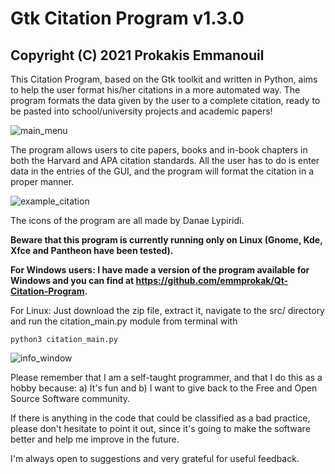 # Gtk Citation Program v1.3.0
## Copyright (C) 2021 Prokakis Emmanouil

This Citation Program, based on the Gtk toolkit and written in Python, aims to help the user format his/her citations in a more automated way. The program formats the data given by the user to a complete citation, ready to be pasted into school/university projects and academic papers!


![main_menu](https://user-images.githubusercontent.com/89413115/140489448-b7d1d652-e68f-4b12-a1ce-fba543ef1aa6.png)


The program allows users to cite papers, books and in-book chapters in both the Harvard and APA citation standards. All the user has to do is enter data in the entries of the GUI, and the program will format the citation in a proper manner.


![example_citation](https://user-images.githubusercontent.com/89413115/140489472-c38f8d15-b13e-4959-9459-62849dbe35f0.png)


The icons of the program are all made by Danae Lypiridi.

**Beware that this program is currently running only on Linux (Gnome, Kde, Xfce and Pantheon have been tested).**


**For Windows users: I have made a version of the program available for Windows and you can find at https://github.com/emmprokak/Qt-Citation-Program.**

For Linux: Just download the zip file, extract it, navigate to the src/ directory and run the citation_main.py module from terminal with
```
python3 citation_main.py
```

![info_window](https://user-images.githubusercontent.com/89413115/140489533-5fe5db95-082e-466c-b963-6f344cd7881c.png)

Please remember that I am a self-taught programmer, and that I do this as a hobby because: a) It's fun and b) I want to give back to the Free and Open Source Software community.

If there is anything in the code that could be classified as a bad practice, please don't hesitate to point it out, since it's going to make the software better and help me improve in the future.

I'm always open to suggestions and very grateful for useful feedback.
